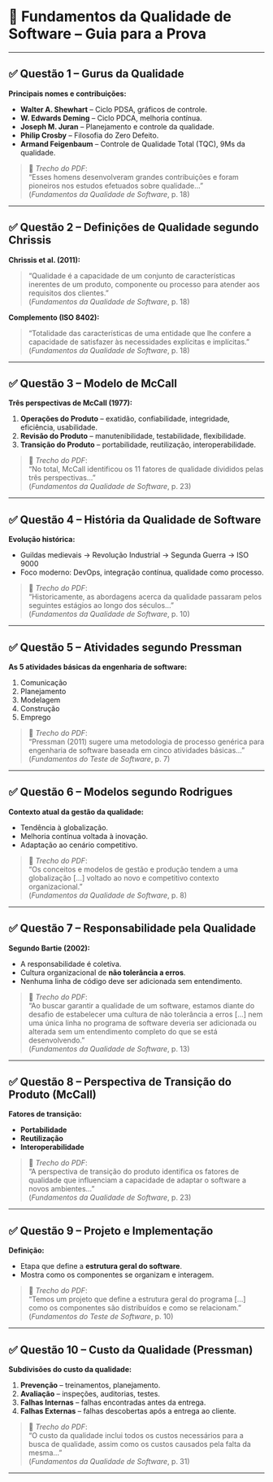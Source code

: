 # 📘 Fundamentos da Qualidade de Software – Guia para a Prova

---

## ✅ Questão 1 – Gurus da Qualidade

**Principais nomes e contribuições:**

- **Walter A. Shewhart** – Ciclo PDSA, gráficos de controle.
- **W. Edwards Deming** – Ciclo PDCA, melhoria contínua.
- **Joseph M. Juran** – Planejamento e controle da qualidade.
- **Philip Crosby** – Filosofia do Zero Defeito.
- **Armand Feigenbaum** – Controle de Qualidade Total (TQC), 9Ms da qualidade.

> 📄 *Trecho do PDF*:  
> “Esses homens desenvolveram grandes contribuições e foram pioneiros nos estudos efetuados sobre qualidade...”  
> (*Fundamentos da Qualidade de Software*, p. 18)

---

## ✅ Questão 2 – Definições de Qualidade segundo Chrissis

**Chrissis et al. (2011):**

> “Qualidade é a capacidade de um conjunto de características inerentes de um produto, componente ou processo para atender aos requisitos dos clientes.”  
> (*Fundamentos da Qualidade de Software*, p. 18)

**Complemento (ISO 8402):**

> “Totalidade das características de uma entidade que lhe confere a capacidade de satisfazer às necessidades explícitas e implícitas.”  
> (*Fundamentos da Qualidade de Software*, p. 18)

---

## ✅ Questão 3 – Modelo de McCall

**Três perspectivas de McCall (1977):**

1. **Operações do Produto** – exatidão, confiabilidade, integridade, eficiência, usabilidade.
2. **Revisão do Produto** – manutenibilidade, testabilidade, flexibilidade.
3. **Transição do Produto** – portabilidade, reutilização, interoperabilidade.

> 📄 *Trecho do PDF*:  
> “No total, McCall identificou os 11 fatores de qualidade divididos pelas três perspectivas...”  
> (*Fundamentos da Qualidade de Software*, p. 23)

---

## ✅ Questão 4 – História da Qualidade de Software

**Evolução histórica:**
- Guildas medievais → Revolução Industrial → Segunda Guerra → ISO 9000
- Foco moderno: DevOps, integração contínua, qualidade como processo.

> 📄 *Trecho do PDF*:  
> “Historicamente, as abordagens acerca da qualidade passaram pelos seguintes estágios ao longo dos séculos...”  
> (*Fundamentos da Qualidade de Software*, p. 10)

---

## ✅ Questão 5 – Atividades segundo Pressman

**As 5 atividades básicas da engenharia de software:**

1. Comunicação  
2. Planejamento  
3. Modelagem  
4. Construção  
5. Emprego

> 📄 *Trecho do PDF*:  
> “Pressman (2011) sugere uma metodologia de processo genérica para engenharia de software baseada em cinco atividades básicas...”  
> (*Fundamentos do Teste de Software*, p. 7)

---

## ✅ Questão 6 – Modelos segundo Rodrigues

**Contexto atual da gestão da qualidade:**
- Tendência à globalização.
- Melhoria contínua voltada à inovação.
- Adaptação ao cenário competitivo.

> 📄 *Trecho do PDF*:  
> “Os conceitos e modelos de gestão e produção tendem a uma globalização [...] voltado ao novo e competitivo contexto organizacional.”  
> (*Fundamentos da Qualidade de Software*, p. 8)

---

## ✅ Questão 7 – Responsabilidade pela Qualidade

**Segundo Bartie (2002):**
- A responsabilidade é coletiva.
- Cultura organizacional de **não tolerância a erros**.
- Nenhuma linha de código deve ser adicionada sem entendimento.

> 📄 *Trecho do PDF*:  
> “Ao buscar garantir a qualidade de um software, estamos diante do desafio de estabelecer uma cultura de não tolerância a erros [...] nem uma única linha no programa de software deveria ser adicionada ou alterada sem um entendimento completo do que se está desenvolvendo.”  
> (*Fundamentos da Qualidade de Software*, p. 13)

---

## ✅ Questão 8 – Perspectiva de Transição do Produto (McCall)

**Fatores de transição:**
- **Portabilidade**
- **Reutilização**
- **Interoperabilidade**

> 📄 *Trecho do PDF*:  
> “A perspectiva de transição do produto identifica os fatores de qualidade que influenciam a capacidade de adaptar o software a novos ambientes...”  
> (*Fundamentos da Qualidade de Software*, p. 23)

---

## ✅ Questão 9 – Projeto e Implementação

**Definição:**
- Etapa que define a **estrutura geral do software**.
- Mostra como os componentes se organizam e interagem.

> 📄 *Trecho do PDF*:  
> “Temos um projeto que define a estrutura geral do programa [...] como os componentes são distribuídos e como se relacionam.”  
> (*Fundamentos do Teste de Software*, p. 10)

---

## ✅ Questão 10 – Custo da Qualidade (Pressman)

**Subdivisões do custo da qualidade:**

1. **Prevenção** – treinamentos, planejamento.
2. **Avaliação** – inspeções, auditorias, testes.
3. **Falhas Internas** – falhas encontradas antes da entrega.
4. **Falhas Externas** – falhas descobertas após a entrega ao cliente.

> 📄 *Trecho do PDF*:  
> “O custo da qualidade inclui todos os custos necessários para a busca de qualidade, assim como os custos causados pela falta da mesma...”  
> (*Fundamentos da Qualidade de Software*, p. 31)

---